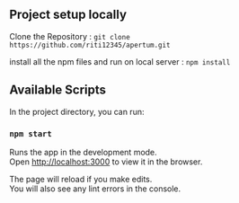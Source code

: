 ## Project setup locally
 
   Clone the Repository :
        `git clone https://github.com/riti12345/apertum.git`

   install all the npm files and run on local server :
    `npm install`

## Available Scripts

In the project directory, you can run:

### `npm start`

Runs the app in the development mode.<br />
Open [http://localhost:3000](http://localhost:3000) to view it in the browser.

The page will reload if you make edits.<br />
You will also see any lint errors in the console.

